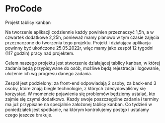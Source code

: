 # ProCode
Projekt tablicy kanban

Na tworzenie aplikacji codziennie każdy powinien przeznaczyć 1,5h, a w czwartek dodatkowe 2,25h, ponieważ mamy planowo w tym czasie zajęcia przeznaczone do tworzenia tego projektu. Projekt i działająca aplikacja powinny być ukończone 25.05.2022r, więc mamy jako zespół 12 tygodni (117 godzin) pracy nad projektem. 

Celem naszego projektu jest stworzenie działającej tablicy kanban, w której zadania będą przypisywane do osób, możliwe będą rejestracja i logowanie, ułożenie ich wg progresu danego zadania.

Zespół jest podzielony: 
za front-end odpowiadają 2 osoby, za back-end 3 osoby, które znają biegle technologie, z których zdecydowaliśmy się korzystać.
W momencie pojawienia się problemów będziemy ustalać, kto zajmie się czymś dodatkowo. 
Kazdy swoje poszczególne zadania i terminy ma już przypisane na specjalnie założonej tablicy kanban.
Co tydzień w poniedziałek jest spotkanie, na którym kontrolujemy postęp i ustalamy czego jeszcze brakuje.

